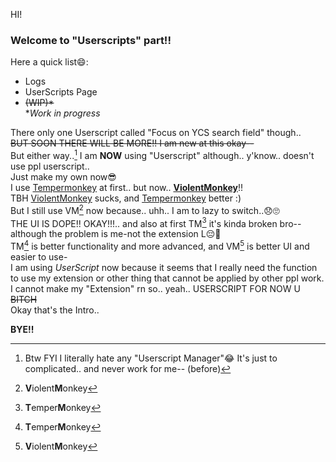 HI!<br>
### Welcome to "Userscripts" part!!<br>
Here a quick list😄:<br>
- Logs
- UserScripts Page
- ~~(WIP)*~~<br>
**Work in progress*

There only one Userscript called "Focus on YCS search field" though..<br>
<del>BUT SOON THERE WILL BE MORE!! I am new at this okay--</del><br>
But either way..[^1] I am **NOW** using "Userscript" although.. y'know.. doesn't use ppl userscript..<br>
Just make my own now😎<br>
I use [Tempermonkey](https://microsoftedge.microsoft.com/addons/detail/tampermonkey/iikmkjmpaadaobahmlepeloendndfphd) at first.. but now.. [**ViolentMonkey**](https://microsoftedge.microsoft.com/addons/detail/violentmonkey/eeagobfjdenkkddmbclomhiblgggliao)!!<br>
TBH [ViolentMonkey](https://microsoftedge.microsoft.com/addons/detail/violentmonkey/eeagobfjdenkkddmbclomhiblgggliao) sucks, and [Tempermonkey](https://microsoftedge.microsoft.com/addons/detail/tampermonkey/iikmkjmpaadaobahmlepeloendndfphd) better :)<br>
But I still use VM[^2] now because.. uhh.. I am to lazy to switch..😞🙄<br>
THE UI IS DOPE!! OKAY!!!.. and also at first TM[^3] it's kinda broken bro--although the problem is me-not the extension L😔🙏<br>
TM[^3] is better functionality and more advanced, and VM[^2] is better UI and easier to use-<br>
I am using *UserScript* now because it seems that I really need the function to use my extension or other thing that cannot be applied by other ppl work. I cannot make my "Extension" rn so.. yeah.. USERSCRIPT FOR NOW U ~~BITCH~~<br>
Okay that's the Intro..<br>

**BYE!!**


[^1]: Btw FYI I literally hate any "Userscript Manager"😂 It's just to complicated.. and never work for me-- (before)
[^2]: **V**iolent**M**onkey
[^3]: **T**emper**M**onkey
